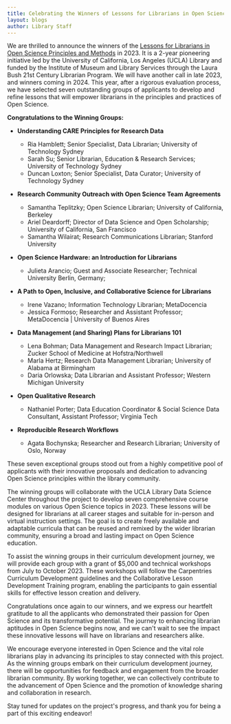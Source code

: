 ```yaml
---
title: Celebrating the Winners of Lessons for Librarians in Open Science Principles and Methods in 2023
layout: blogs
author: Library Staff
---
```



We are thrilled to announce the winners of the <a href="https://ucla-imls-open-sci.info/cfp">Lessons for Librarians in Open Science Principles and Methods</a> in 2023. It is a 2-year pioneering initiative led by the University of California, Los Angeles (UCLA) Library and funded by the Institute of Museum and Library Services through the Laura Bush 21st Century Librarian Program. We will have another call in late 2023, and winners coming in 2024. This year,  after a rigorous evaluation process, we have selected seven outstanding groups of applicants to develop and refine lessons that will empower librarians in the principles and practices of Open Science.

**Congratulations to the Winning Groups:**

- **Understanding CARE Principles for Research Data**
    - Ria Hamblett; Senior Specialist, Data Librarian; University of Technology Sydney
    - Sarah Su; Senior Librarian, Education & Research Services; University of Technology Sydney 
    - Duncan Loxton; Senior Specialist, Data Curator; University of Technology Sydney 

- **Research Community Outreach with Open Science Team Agreements**
    - Samantha Teplitzky; Open Science Librarian; University of California, Berkeley
    - Ariel Deardorff; Director of Data Science and Open Scholarship; University of California, San Francisco
    - Samantha Wilairat; Research Communications Librarian; Stanford University

- **Open Science Hardware: an Introduction for Librarians**
    - Julieta Arancio; Guest and Associate Researcher; Technical University Berlin, Germany;

- **A Path to Open, Inclusive, and Collaborative Science for Librarians**
    - Irene Vazano; Information Technology Librarian; MetaDocencia
    - Jessica Formoso; Researcher and Assistant Professor; MetaDocencia | University of Buenos Aires

- **Data Management (and Sharing) Plans for Librarians 101**
    - Lena Bohman; Data Management and Research Impact Librarian; Zucker School of Medicine at Hofstra/Northwell
    - Marla Hertz; Research Data Management Librarian; University of Alabama at Birmingham
    - Daria Orlowska; Data Librarian and Assistant Professor; Western Michigan University

- **Open Qualitative Research**
    - Nathaniel Porter; Data Education Coordinator & Social Science Data Consultant, Assistant Professor; Virginia Tech

- **Reproducible Research Workflows**
    - Agata Bochynska; Researcher and Research Librarian; University of Oslo, Norway

These seven exceptional groups stood out from a highly competitive pool of applicants with their innovative proposals and dedication to advancing Open Science principles within the library community.

The winning groups will collaborate with the UCLA Library Data Science Center throughout the project to develop seven comprehensive course modules on various Open Science topics in 2023. These lessons will be designed for librarians at all career stages and suitable for in-person and virtual instruction settings. The goal is to create freely available and adaptable curricula that can be reused and remixed by the wider librarian community, ensuring a broad and lasting impact on Open Science education.

To assist the winning groups in their curriculum development journey, we will provide each group with a grant of $5,000 and technical workshops from July to October 2023. These workshops will follow the Carpentries Curriculum Development guidelines and the Collaborative Lesson Development Training program, enabling the participants to gain essential skills for effective lesson creation and delivery.

Congratulations once again to our winners, and we express our heartfelt gratitude to all the applicants who demonstrated their passion for Open Science and its transformative potential. The journey to enhancing librarian aptitudes in Open Science begins now, and we can't wait to see the impact these innovative lessons will have on librarians and researchers alike.

We encourage everyone interested in Open Science and the vital role librarians play in advancing its principles to stay connected with this project. As the winning groups embark on their curriculum development journey, there will be opportunities for feedback and engagement from the broader librarian community. By working together, we can collectively contribute to the advancement of Open Science and the promotion of knowledge sharing and collaboration in research.

Stay tuned for updates on the project's progress, and thank you for being a part of this exciting endeavor!

